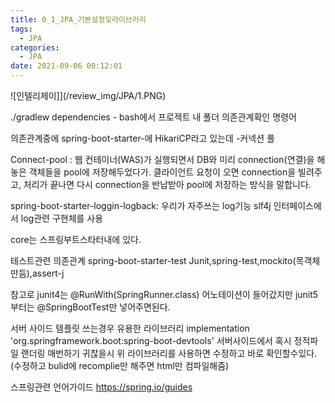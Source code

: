```yaml
---
title: 0_1_JPA_기본설정및라이브러리
tags:
  - JPA
categories:
  - JPA
date: 2021-09-06 00:12:01
---
```


![인텔리제이]](/review_img/JPA/1.PNG)

./gradlew dependencies - bash에서 프로젝트 내 폴더
의존관계확인 명령어

의존관계중에
spring-boot-starter-에 HikariCP라고 있는데 -커넥션 풀

Connect-pool :
웹 컨테이너(WAS)가 실행되면서 DB와 미리 connection(연결)을 해놓은 객체들을 pool에 저장해두었다가.
클라이언트 요청이 오면 connection을 빌려주고, 처리가 끝나면 다시 connection을 반납받아 pool에 저장하는 방식을 말합니다.

spring-boot-starter-loggin-logback:
우리가 자주쓰는 log기능 slf4j 인터페이스에서 log관련 구현체를 사용

core는 스프링부트스타터내에 있다.

테스트관련 의존관계
spring-boot-starter-test
Junit,spring-test,mockito(목객체만듬),assert-j 

참고로 junit4는 
@RunWith(SpringRunner.class) 어노테이션이 들어갔지만 junit5부터는 @SpringBootTest만 넣어주면된다.

서버 사이드 템플릿 쓰는경우 유용한 라이브러리 implementation 'org.springframework.boot:spring-boot-devtools'
서버사이드에서 혹시 정적파일 랜더링 매번하기 귀찮을시 위 라이브러리를 사용하면 수정하고 바로 확인할수있다. 
(수정하고 bulid에 recomplie만 해주면 html만 컴파일해줌)


스프링관련 언어가이드
https://spring.io/guides